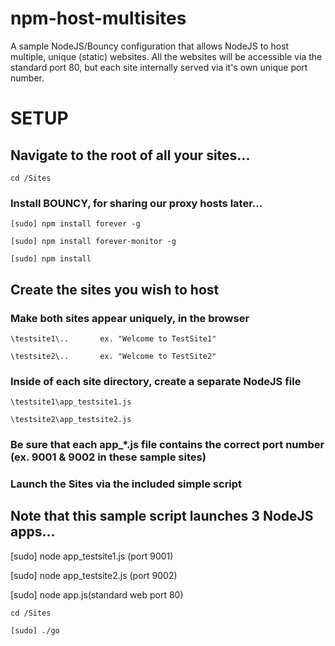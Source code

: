 # npm-host-multisites
A sample NodeJS/Bouncy configuration that allows NodeJS to host multiple, unique (static) websites.
All the websites will be accessible via the standard port 80, but each site internally served via it's own unique port number.


# SETUP


## Navigate to the root of all your sites...

``` cd /Sites ``` 


### Install BOUNCY, for sharing our proxy hosts later... 

``` [sudo] npm install forever -g ```

``` [sudo] npm install forever-monitor -g ```

``` [sudo] npm install ```


## Create the sites you wish to host
### Make both sites appear uniquely, in the browser

``` \testsite1\..       ex. "Welcome to TestSite1" ``` 

``` \testsite2\..       ex. "Welcome to TestSite2" ``` 


### Inside of each site directory, create a separate NodeJS file
``` \testsite1\app_testsite1.js ``` 

``` \testsite2\app_testsite2.js ``` 

### Be sure that each app_*.js file contains the correct port number (ex. 9001 & 9002 in these sample sites)


### Launch the Sites via the included simple script
## Note that this sample script launches 3 NodeJS apps... 
[sudo] node app_testsite1.js (port 9001) 

[sudo] node app_testsite2.js (port 9002) 

[sudo] node app.js(standard web port 80)


``` cd /Sites ``` 

``` [sudo] ./go ``` 
